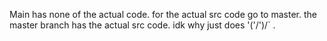 Main has none of the actual code.
for the actual src code go to master.
the master branch has the actual src code.
idk why just does '\('/')/` .
